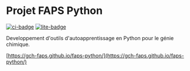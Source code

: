 # Projet FAPS Python

[![ci-badge]][ci] [![lite-badge]][lite]

[ci-badge]: https://github.com/gch-faps/faps-python/workflows/Build/badge.svg
[ci]: https://github.com/jupyterlite/jupyterlite/actions/workflows/deploy.yml/badge.svg?branch=main
[lite-badge]: https://jupyterlite.rtfd.io/en/latest/_static/badge.svg
[lite]: https://gch-faps.github.io/faps-python/

Developpement d'outils d'autoapprentissage en Python pour le génie chimique.

[https://gch-faps.github.io/faps-python/](https://gch-faps.github.io/faps-python/)

<!-- ### THEME 2
[![](https://colab.research.google.com/assets/colab-badge.svg)](https://colab.research.google.com/github/gch-faps/faps-python/blob/main/theme2/theme2.ipynb)

### THEME 3
[![THEME 3](https://colab.research.google.com/assets/colab-badge.svg)](https://colab.research.google.com/github/samayala22/faps-python/blob/theme3/theme3/theme3.ipynb) -->